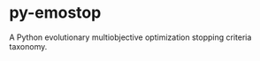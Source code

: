 py-emostop
==========

A Python evolutionary multiobjective optimization stopping criteria taxonomy.
